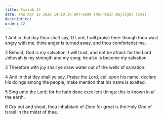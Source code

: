 ```yaml
---
title: Isaiah 12
date: Thu Apr 16 2020 14:10:39 GMT-0600 (Mountain Daylight Time)
description: 
order: 12
---
```


<p>
  1 And in that day thou shalt say, O Lord, I will praise thee: though thou wast
  angry with me, thine anger is turned away, and thou comfortedst me.
</p>
<p>
  2 Behold, God is my salvation; I will trust, and not be afraid: for the Lord
  Jehovah is my strength and my song; he also is become my salvation.
</p>
<p>3 Therefore with joy shall ye draw water out of the wells of salvation.</p>
<p>
  4 And in that day shall ye say, Praise the Lord, call upon his name, declare
  his doings among the people, make mention that his name is exalted.
</p>
<p>
  5 Sing unto the Lord; for he hath done excellent things: this is known in all
  the earth.
</p>
<p>
  6 Cry out and shout, thou inhabitant of Zion: for great is the Holy One of
  Israel in the midst of thee.
</p>
